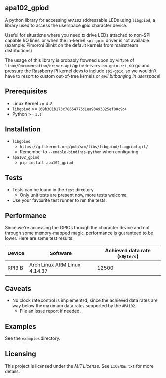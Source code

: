 apa102_gpiod
------------
A python library for accessing ``APA102`` addressable LEDs using ``libgpiod``,
a library used to access the userspace gpio character device.

Useful for situations where you need to drive LEDs attached to non-SPI capable
I/O lines, or when the in-kernel ``spi-gpio`` driver is not available (example:
Pimoroni Blinkt on the default kernels from mainstream distributions)

The usage of this library is probably frowned upon by virture of
``linux/Documentation/driver-api/gpio/drivers-on-gpio.rst``, so go and pressure
the Raspberry Pi kernel devs to include ``spi-gpio``, so we wouldn't have to
resort to custom out-of-tree kernels or _evil bitbanging in userspace_!

Prerequisites
-------------
- Linux Kernel >= ``4.8``
- ``libgpiod`` >= ``039b301b173c78664775d1ea93493825ef80c9d4``
- Python >= ``3.6``

Installation
------------
- ``libgpiod``
    - ``https://git.kernel.org/pub/scm/libs/libgpiod/libgpiod.git/``
    - Remember to ``--enable-bindings-python`` when configuring.
- ``apa102_gpiod``
    - ``pip install apa102_gpiod``

Tests
-----
- Tests can be found in the ``test`` directory.
    - Only unit tests are present now, more tests welcome.
- Use your favourite test runner to run the tests.


Performance
-----------
Since we're accessing the GPIOs through the character device and not through
some memory-mapped magic, performance is guaranteed to be lower. Here are some
test results:

Device | Software                        | Achieved data rate (``kByte/s``)
-------| --------------------------------| --------------------------------
RPI3 B | Arch Linux ARM Linux 4.14.37    | 12500

Caveats
-------
- No clock rate control is implemented, since the achieved data rates are
  way below the maximum data rates supported by the ``APA102``.
    - File an issue report if needed.

Examples
--------
See the ``examples`` directory.

Licensing
---------
This project is licensed under the *MIT License*.
See ``LICENSE.txt`` for more details.
